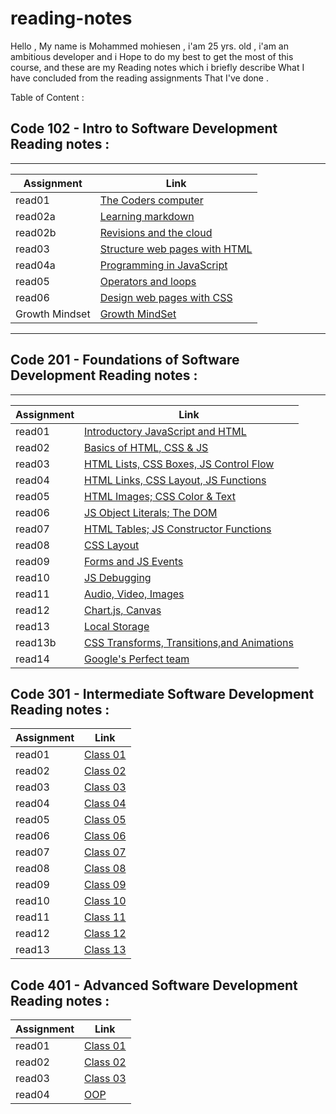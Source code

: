 # reading-notes

Hello , My name is Mohammed mohiesen , i'am 25 yrs. old  , i'am an ambitious developer and i 
Hope to do my best to get the most of this course, and these are my Reading notes which i briefly describe What I have concluded from the reading assignments That I've done .


Table of Content : 

##   Code 102 - Intro to Software Development Reading notes :
_______________________________________________________________________________

Assignment       | Link                                              |
-----------------|---------------------------------------------------|
  read01         |  [The Coders computer](102/read01.md)             |
  read02a        |  [Learning markdown](102/read2a.md)               |
  read02b        |  [Revisions and the cloud](102/read2b.md)         |
  read03         |  [Structure web pages with HTML ](102/read03.md)  |
  read04a        |  [Programming in JavaScript](102/read04a.md)      |
  read05         |  [Operators and loops](102/read05.md)             |
  read06         |  [Design web pages with CSS](102/read06.md)       |
  Growth Mindset |  [Growth MindSet](102/read06.md)                  |

  ______________________________________________________________________________

  ## Code 201 - Foundations of Software Development Reading notes :
  ______________________________________________________________________________

  Assignment     |  Link                                                        |
  ---------------|---------------------------------------------------           |
  read01         |  [Introductory JavaScript and HTML](201/read01.md)           |
  read02         |  [Basics of HTML, CSS & JS        ](201/read02.md)           |
  read03         |  [HTML Lists, CSS Boxes, JS Control Flow](201/read03.md)     |
  read04         |  [HTML Links, CSS Layout, JS Functions](201/read04.md)       |
  read05         |  [HTML Images; CSS Color & Text](201/read05.md)              |
  read06         |  [JS Object Literals; The DOM](201/read06.md)                |
  read07         |  [HTML Tables; JS Constructor Functions](201/read07.md)      |
  read08         |  [CSS Layout](201/read08.md)                                 |
  read09         |  [Forms and JS Events](201/read09.md)                        |
  read10         |  [ JS Debugging](201/read10.md)                              |
  read11         |  [Audio, Video, Images](201/read11.md)                       |
  read12         |  [Chart.js, Canvas](201/read12.md)                           |
  read13         |  [Local Storage](201/read13.md)                              |
  read13b        |  [CSS Transforms, Transitions,and Animations](201/read13b.md)|
  read14         |  [Google's Perfect team](201/read14.md)                      |
  
## Code 301 - Intermediate Software Development Reading notes :



  Assignment     |  Link                                                        |
  ---------------|---------------------------------------------------           |
  read01         |[Class 01](301/read01.md)                                     |
  read02         |[Class 02](301/read02.md)                                     |
  read03         |[Class 03](301/read03.md)                                     |
  read04         |[Class 04](301/read04.md)                                     |
  read05         |[Class 05](301/read05.md)                                     |
  read06         |[Class 06](301/read06.md)                                     |
  read07         |[Class 07](301/read07.md)                                     |
  read08         |[Class 08](301/read08.md)                                     |
  read09         |[Class 09](301/read09.md)                                     |
  read10         |[Class 10](301/read10.md)                                     |
  read11         |[Class 11](301/read11.md)                                     |
  read12         |[Class 12](301/read12.md)                                     |
  read13         |[Class 13](301/read13.md)                                     |



## Code 401 - Advanced Software Development Reading notes :


  Assignment     |  Link                                                        |
  ---------------|---------------------------------------------------           |
  read01         |[Class 01](401/read01.md)                                     |
  read02         |[Class 02](401/read02.md)                                     |
  read03         |[Class 03](401/read03.md)                                     |
  read04         |[OOP](401/read03.md)                                     |


  